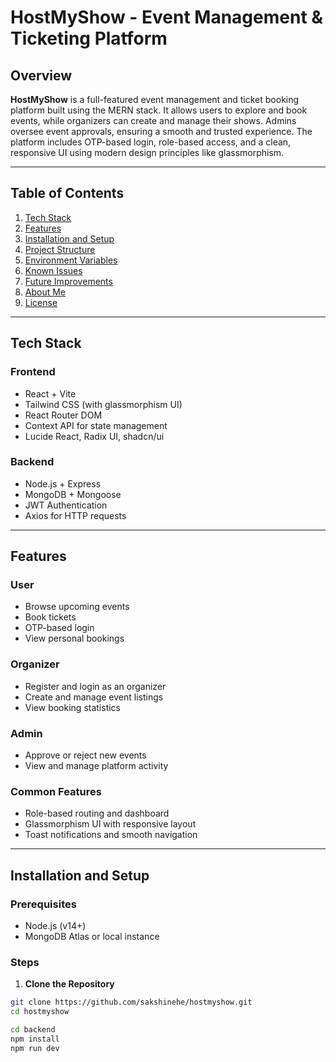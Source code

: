 # HostMyShow - Event Management & Ticketing Platform

## Overview

**HostMyShow** is a full-featured event management and ticket booking platform built using the MERN stack. It allows users to explore and book events, while organizers can create and manage their shows. Admins oversee event approvals, ensuring a smooth and trusted experience. The platform includes OTP-based login, role-based access, and a clean, responsive UI using modern design principles like glassmorphism.

---

## Table of Contents

1. [Tech Stack](#tech-stack)  
2. [Features](#features)  
3. [Installation and Setup](#installation-and-setup)  
4. [Project Structure](#project-structure)  
5. [Environment Variables](#environment-variables)  
6. [Known Issues](#known-issues)  
7. [Future Improvements](#future-improvements)  
8. [About Me](#about-me)  
9. [License](#license)

---

## Tech Stack

### Frontend
- React + Vite
- Tailwind CSS (with glassmorphism UI)
- React Router DOM
- Context API for state management
- Lucide React, Radix UI, shadcn/ui

### Backend
- Node.js + Express
- MongoDB + Mongoose
- JWT Authentication
- Axios for HTTP requests

---

## Features

### User
- Browse upcoming events
- Book tickets
- OTP-based login
- View personal bookings

### Organizer
- Register and login as an organizer
- Create and manage event listings
- View booking statistics

### Admin
- Approve or reject new events
- View and manage platform activity

### Common Features
- Role-based routing and dashboard
- Glassmorphism UI with responsive layout
- Toast notifications and smooth navigation

---


## Installation and Setup

### Prerequisites

- Node.js (v14+)
- MongoDB Atlas or local instance

### Steps

1. **Clone the Repository**

```bash
git clone https://github.com/sakshinehe/hostmyshow.git
cd hostmyshow

cd backend
npm install
npm run dev
